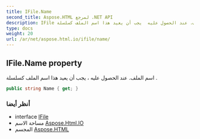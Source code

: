 ```yaml
---
title: IFile.Name
second_title: Aspose.HTML لمرجع .NET API
description: IFile ملكية. اسم الملف. عند الحصول عليه  يجب أن يعيد هذا اسم الملف كسلسلة .
type: docs
weight: 20
url: /ar/net/aspose.html.io/ifile/name/
---
```

## IFile.Name property

اسم الملف. عند الحصول عليه ، يجب أن يعيد هذا اسم الملف كسلسلة .

```csharp
public string Name { get; }
```

### أنظر أيضا

* interface [IFile](../)
* مساحة الاسم [Aspose.Html.IO](../../ifile/)
* المجسم [Aspose.HTML](../../../)


